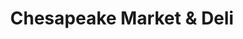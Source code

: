 ---
title: "Chesapeake Market & Deli"
url: /north-beach/chesapeake-market-and-deli/
shop: convenience
---